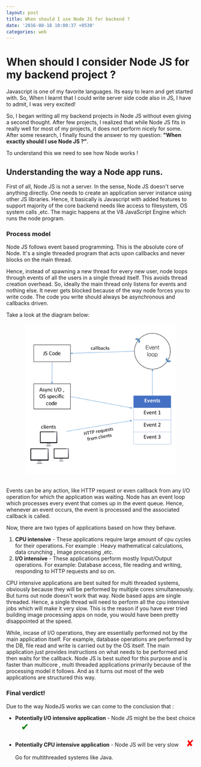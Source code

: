 ```yaml
---
layout: post
title: When should I use Node JS for backend ?
date: '2016-08-18 10:00:37 +0530'
categories: web
---
```


# When should I consider Node JS for my backend project ?

Javascript is one of my favorite languages. Its easy to learn and get started with. So, When I learnt that I could write server side code also in JS, I have to admit, I was very excited!

So, I began writing all my backend projects in Node JS without even giving a second thought. After few projects, I realized that while Node JS fits in really well for most of my projects, it does not perform nicely for some. After some research, I finally found the answer to my question: **"When exactly should I use Node JS ?"**.

To understand this we need to see how Node works !

## Understanding the way a Node app runs.

First of all, Node JS is not a server. In the sense, Node JS doesn't serve anything directly. One needs to create an application server instance using other JS libraries. Hence, it basically is Javascript with added features to support majority of the core backend needs like access to filesystem, OS system calls ,etc. The magic happens at the V8 JavaScript Engine which runs the node program.

### Process model

Node JS follows event based programming. This is the absolute core of Node. It's a single threaded program that acts upon callbacks and never blocks on the main thread.

Hence, instead of spawning a new thread for every new user, node loops through events of all the users in a single thread itself. This avoids thread creation overhead. So, ideally the main thread only listens for events and nothing else. It never gets blocked because of the way node forces you to write code. The code you write should always be asynchronous and callbacks driven.

Take a look at the diagram below:

<div style="text-align:center">
  <img src="/assets/EventLoop/eventloop.png" style="width: 80%;display: inline;">
</div>

<br>

Events can be any action, like HTTP request or even callback from any I/O operation for which the application was waiting. Node has an event loop which processes every event that comes up in the event queue. Hence, whenever an event occurs, the event is processed and the associated callback is called.

Now, there are two types of applications based on how they behave.

1. **CPU intensive** - These applications require large amount of cpu cycles for their operations. For example : Heavy mathematical calculations, data crunching , Image processing ,etc.
2. **I/O intensive** - These applications perform mostly Input/Output operations. For example: Database access, file reading and writing, responding to HTTP requests and so on.

CPU intensive applications are best suited for multi threaded systems, obviously because they will be performed by multiple cores simultaneously. But turns out node doesn't work that way. Node based apps are single threaded. Hence, a single thread will need to perform all the cpu intensive jobs which will make it very slow. This is the reason if you have ever tried building image processing apps on node, you would have been pretty disappointed at the speed.

While, incase of I/O operations, they are essentially performed not by the main application itself. For example, database operations are performed by the DB, file read and write is carried out by the OS itself. The main application just provides instructions on what needs to be performed and then waits for the callback. Node JS is best suited for this purpose and is faster than multicore , multi threaded applications primarily because of the processing model it follows. And as it turns out most of the web applications are structured this way.

### Final verdict!

Due to the way NodeJS works we can come to the conclusion that :

- **Potentially I/O intensive application** - Node JS might be the best choice  &nbsp; &nbsp; <span style="font-size:25px;color:green">✔</span>


- **Potentially CPU intensive application** - Node JS will be very slow  &nbsp; &nbsp; <span style="font-size:25px;color:red">✘</span>

  Go for multithreaded systems like Java.
